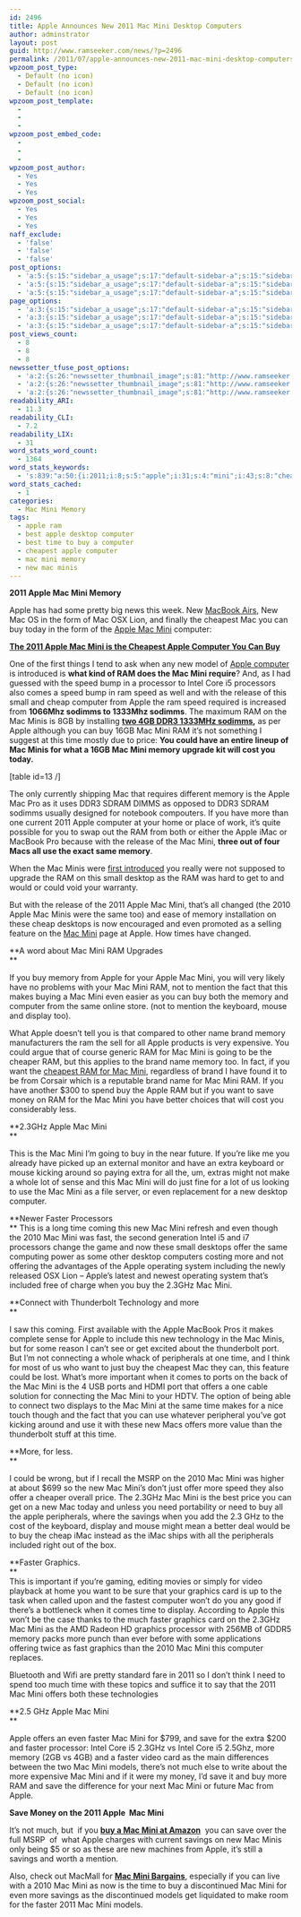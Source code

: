 ```yaml
---
id: 2496
title: Apple Announces New 2011 Mac Mini Desktop Computers
author: adminstrator
layout: post
guid: http://www.ramseeker.com/news/?p=2496
permalink: /2011/07/apple-announces-new-2011-mac-mini-desktop-computers/
wpzoom_post_type:
  - Default (no icon)
  - Default (no icon)
  - Default (no icon)
wpzoom_post_template:
  - 
  - 
  - 
wpzoom_post_embed_code:
  - 
  - 
  - 
wpzoom_post_author:
  - Yes
  - Yes
  - Yes
wpzoom_post_social:
  - Yes
  - Yes
  - Yes
naff_exclude:
  - 'false'
  - 'false'
  - 'false'
post_options:
  - 'a:5:{s:15:"sidebar_a_usage";s:17:"default-sidebar-a";s:15:"sidebar_b_usage";s:17:"default-sidebar-b";s:9:"hwa_usage";s:17:"default-headerbar";s:8:"ad_above";s:0:"";s:8:"ad_below";s:0:"";}'
  - 'a:5:{s:15:"sidebar_a_usage";s:17:"default-sidebar-a";s:15:"sidebar_b_usage";s:17:"default-sidebar-b";s:9:"hwa_usage";s:17:"default-headerbar";s:8:"ad_above";s:0:"";s:8:"ad_below";s:0:"";}'
  - 'a:5:{s:15:"sidebar_a_usage";s:17:"default-sidebar-a";s:15:"sidebar_b_usage";s:17:"default-sidebar-b";s:9:"hwa_usage";s:17:"default-headerbar";s:8:"ad_above";s:0:"";s:8:"ad_below";s:0:"";}'
page_options:
  - 'a:3:{s:15:"sidebar_a_usage";s:17:"default-sidebar-a";s:15:"sidebar_b_usage";s:17:"default-sidebar-b";s:9:"hwa_usage";s:17:"default-headerbar";}'
  - 'a:3:{s:15:"sidebar_a_usage";s:17:"default-sidebar-a";s:15:"sidebar_b_usage";s:17:"default-sidebar-b";s:9:"hwa_usage";s:17:"default-headerbar";}'
  - 'a:3:{s:15:"sidebar_a_usage";s:17:"default-sidebar-a";s:15:"sidebar_b_usage";s:17:"default-sidebar-b";s:9:"hwa_usage";s:17:"default-headerbar";}'
post_views_count:
  - 8
  - 8
  - 8
newssetter_tfuse_post_options:
  - 'a:2:{s:26:"newssetter_thumbnail_image";s:81:"http://www.ramseeker.com/wp-content/uploads/2011/07/21uIZHcdyhL._SL500_AA300_.jpg";s:24:"newssetter_disable_image";s:4:"true";}'
  - 'a:2:{s:26:"newssetter_thumbnail_image";s:81:"http://www.ramseeker.com/wp-content/uploads/2011/07/21uIZHcdyhL._SL500_AA300_.jpg";s:24:"newssetter_disable_image";s:4:"true";}'
  - 'a:2:{s:26:"newssetter_thumbnail_image";s:81:"http://www.ramseeker.com/wp-content/uploads/2011/07/21uIZHcdyhL._SL500_AA300_.jpg";s:24:"newssetter_disable_image";s:4:"true";}'
readability_ARI:
  - 11.3
readability_CLI:
  - 7.2
readability_LIX:
  - 31
word_stats_word_count:
  - 1364
word_stats_keywords:
  - 's:839:"a:50:{i:2011;i:8;s:5:"apple";i:31;s:4:"mini";i:43;s:8:"cheapest";i:4;s:8:"computer";i:9;s:7:"macbook";i:3;s:6:"memory";i:11;s:5:"speed";i:5;s:9:"processor";i:3;s:5:"intel";i:4;s:4:"core";i:3;s:10:"processors";i:3;s:5:"comes";i:3;s:7:"release";i:3;s:5:"small";i:3;s:5:"cheap";i:3;s:7:"sodimms";i:4;s:5:"minis";i:6;s:4:"ddr3";i:3;s:4:"time";i:8;s:5:"price";i:3;s:4:"cost";i:3;s:4:"imac";i:3;s:4:"same";i:5;s:7:"desktop";i:3;i:2010;i:5;s:7:"mention";i:3;s:4:"fact";i:3;s:5:"makes";i:3;s:8:"keyboard";i:3;s:5:"mouse";i:3;s:7:"display";i:3;s:4:"name";i:3;s:5:"brand";i:4;s:4:"want";i:4;s:4:"save";i:6;s:5:"money";i:3;s:4:"3ghz";i:5;s:5:"extra";i:3;s:4:"just";i:3;s:6:"faster";i:7;s:5:"offer";i:3;s:11:"thunderbolt";i:3;s:11:"peripherals";i:3;s:6:"offers";i:4;s:4:"need";i:3;s:7:"savings";i:4;s:8:"graphics";i:5;s:4:"card";i:3;s:6:"models";i:3;}";'
word_stats_cached:
  - 1
categories:
  - Mac Mini Memory
tags:
  - apple ram
  - best apple desktop computer
  - best time to buy a computer
  - cheapest apple computer
  - mac mini memory
  - new mac minis
---
```

**2011 Apple Mac Mini Memory**

Apple has had some pretty big news this week. New [MacBook Airs][1], New Mac OS in the form of Mac OSX Lion, and finally the cheapest Mac you can buy today in the form of the [Apple Mac Mini][2] computer:

**[The 2011 Apple Mac Mini is the Cheapest Apple Computer You Can Buy][3]**

One of the first things I tend to ask when any new model of [Apple computer][4] is introduced is **what kind of RAM does the Mac Mini require**? And, as I had guessed with the speed bump in a processor to Intel Core i5 processors also comes a speed bump in ram speed as well and with the release of this small and cheap computer from Apple the ram speed required is increased from **1066Mhz sodimms to 1333Mhz sodimms**. The maximum RAM on the Mac Minis is 8GB by installing **[two 4GB DDR3 1333MHz sodimms][5],** as per Apple although you can buy 16GB Mac Mini RAM it&#8217;s not something I suggest at this time mostly due to price: **You could have an entire lineup of Mac Minis for what a 16GB Mac Mini memory upgrade kit will cost you today.**

[table id=13 /]

The only currently shipping Mac that requires different memory is the Apple Mac Pro as it uses DDR3 SDRAM DIMMS as opposed to DDR3 SDRAM sodimms usually designed for notebook compouters. If you have more than one current 2011 Apple computer at your home or place of work, it&#8217;s quite possible for you to swap out the RAM from both or either the Apple iMac or MacBook Pro because with the release of the Mac Mini, **three out of four Macs all use the exact same memory**.

When the Mac Minis were [first introduced][6] you really were not supposed to upgrade the RAM on this small desktop as the RAM was hard to get to and would or could void your warranty.

But with the release of the 2011 Apple Mac Mini, that&#8217;s all changed (the 2010 Apple Mac Minis were the same too) and ease of memory installation on these cheap desktops is now encouraged and even promoted as a selling feature on the [Mac Mini][7] page at Apple. How times have changed.

**A word about Mac Mini RAM Upgrades  
**

If you buy memory from Apple for your Apple Mac Mini, you will very likely have no problems with your Mac Mini RAM, not to mention the fact that this makes buying a Mac Mini even easier as you can buy both the memory and computer from the same online store. (not to mention the keyboard, mouse and display too).

What Apple doesn&#8217;t tell you is that compared to other name brand memory manufacturers the ram the sell for all Apple products is very expensive. You could argue that of course generic RAM for Mac Mini is going to be the cheaper RAM, but this applies to the brand name memory too. In fact, if you want the [cheapest RAM for Mac Mini][8], regardless of brand I have found it to be from Corsair which is a reputable brand name for Mac Mini RAM. If you have another $300 to spend buy the Apple RAM but if you want to save money on RAM for the Mac Mini you have better choices that will cost you considerably less.

**2.3GHz Apple Mac Mini  
**

This is the Mac Mini I&#8217;m going to buy in the near future. If you&#8217;re like me you already have picked up an external monitor and have an extra keyboard or mouse kicking around so paying extra for all the, um, extras might not make a whole lot of sense and this Mac Mini will do just fine for a lot of us looking to use the Mac Mini as a file server, or even replacement for a new desktop computer.

**Newer Faster Processors  
** This is a long time coming this new Mac Mini refresh and even though the 2010 Mac Mini was fast, the second generation Intel i5 and i7 processors change the game and now these small desktops offer the same computing power as some other desktop computers costing more and not offering the advantages of the Apple operating system including the newly released OSX Lion &#8211; Apple&#8217;s latest and newest operating system that&#8217;s included free of charge when you buy the 2.3GHz Mac Mini.

**Connect with Thunderbolt Technology and more  
**

I saw this coming. First available with the Apple MacBook Pros it makes complete sense for Apple to include this new technology in the Mac Minis, but for some reason I can&#8217;t see or get excited about the thunderbolt port. But I&#8217;m not connecting a whole whack of peripherals at one time, and I think for most of us who want to just buy the cheapest Mac they can, this feature could be lost. What&#8217;s more important when it comes to ports on the back of the Mac Mini is the 4 USB ports and HDMI port that offers a one cable solution for connecting the Mac Mini to your HDTV. The option of being able to connect two displays to the Mac Mini at the same time makes for a nice touch though and the fact that you can use whatever peripheral you&#8217;ve got kicking around and use it with these new Macs offers more value than the thunderbolt stuff at this time.

**More, for less.  
**

I could be wrong, but if I recall the MSRP on the 2010 Mac Mini was higher at about $699 so the new Mac Mini&#8217;s don&#8217;t just offer more speed they also offer a cheaper overall price. The 2.3GHz Mac Mini is the best price you can get on a new Mac today and unless you need portability or need to buy all the apple peripherals, where the savings when you add the 2.3 GHz to the cost of the keyboard, display and mouse might mean a better deal would be to buy the cheap iMac instead as the iMac ships with all the peripherals included right out of the box.

**Faster Graphics.  
**  
This is important if you&#8217;re gaming, editing movies or simply for video playback at home you want to be sure that your graphics card is up to the task when called upon and the fastest computer won&#8217;t do you any good if there&#8217;s a bottleneck when it comes time to display. According to Apple this won&#8217;t be the case thanks to the much faster graphics card on the 2.3GHz Mac Mini as the AMD Radeon HD graphics processor with 256MB of GDDR5 memory packs more punch than ever before with some applications offering twice as fast graphics than the 2010 Mac Mini this computer replaces.

Bluetooth and Wifi are pretty standard fare in 2011 so I don&#8217;t think I need to spend too much time with these topics and suffice it to say that the 2011 Mac Mini offers both these technologies

**2.5 GHz Apple Mac Mini  
**

Apple offers an even faster Mac Mini for $799, and save for the extra $200 and faster processor: Intel Core i5 2.3GHz vs Intel Core i5 2.5Ghz, more memory (2GB vs 4GB) and a faster video card as the main differences between the two Mac Mini models, there&#8217;s not much else to write about the more expensive Mac Mini and if it were my money, I&#8217;d save it and buy more RAM and save the difference for your next Mac Mini or future Mac from Apple.

**Save Money on the 2011 Apple  Mac Mini**

It&#8217;s not much, but  if you **[buy a Mac Mini at Amazon][2]**  you can save over the full MSRP  of  what Apple charges with current savings on new Mac Minis only being $5 or so as these are new machines from Apple, it&#8217;s still a savings and worth a mention.

Also, check out MacMall for **[Mac Mini Bargains][9]**, especially if you can live with a 2010 Mac Mini as now is the time to buy a discontinued Mac Mini for even more savings as the discontinued models get liquidated to make room for the faster 2011 Mac Mini models.

&nbsp;

&nbsp;

&nbsp;

 [1]: http://www.amazon.com/gp/redirect.html?ie=UTF8&location=http%3A%2F%2Fwww.amazon.com%2Fs%3Fie%3DUTF8%26x%3D0%26ref_%3Dnb_sb_noss%26y%3D0%26field-keywords%3Dmacbook%2520air%26url%3Dsearch-alias%253Daps%23&tag=ramseeker-20&linkCode=ur2&camp=1789&creative=390957
 [2]: http://www.amazon.com/gp/redirect.html?ie=UTF8&location=http%3A%2F%2Fwww.amazon.com%2Fs%3Fie%3DUTF8%26x%3D0%26ref_%3Dnb_sb_noss%26y%3D0%26field-keywords%3Dmac%2520mini%26url%3Dsearch-alias%253Daps%23&tag=ramseeker-20&linkCode=ur2&camp=1789&creative=390957
 [3]: http://www.amazon.com/gp/product/B004YLCLM6/ref=as_li_ss_tl?ie=UTF8&tag=ramseeker-20&linkCode=as2&camp=217145&creative=399373&creativeASIN=B004YLCLM6
 [4]: http://www.apple.com
 [5]: http://www.tkqlhce.com/click-1548159-10273954?url=http%3A%2F%2Fwww.crucial.com%2Fstore%2Faffiliateredirect.asp%3Fimodule%3DCT2KIT51264BC1339%26aid%3D10273954%26cid%3D777292%26subid%3D890%26PRS%3Duscj&cjsku=CT2KIT51264BC1339
 [6]: http://www.everymac.com/systems/apple/mac_mini/index-macmini.html "first mac minis"
 [7]: http://www.apple.com/macmini/ "apple mac mini"
 [8]: http://www.ramseeker.com
 [9]: http://www.anrdoezrs.net/click-1548159-10847025